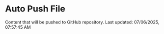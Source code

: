 # Auto Push File

Content that will be pushed to GitHub repository.
Last updated: 07/06/2025, 07:57:45 AM